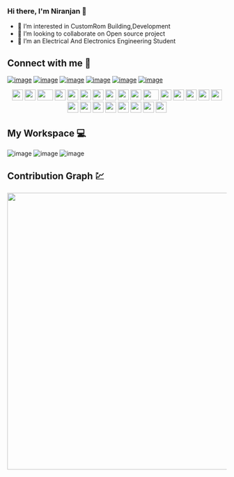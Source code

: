 ### Hi there, I'm Niranjan 👋

- 👀 I’m interested in CustomRom Building,Development
- 💞️ I’m looking to collaborate on Open source project
- 👯 I’m an Electrical And Electronics Engineering Student


## <b>Connect with me</b> 📱
<a href="https://t.me/mrfox2003">![image](https://img.shields.io/badge/Telegram-2CA5E0?style=for-the-badge&logo=telegram&logoColor=white)</a>
<a href="https://mail.google.com/mail/u/0/#inbox.com/channels/niranjankannan2003@gmail.com">![image](https://img.shields.io/badge/Gmail-D14836?style=for-the-badge&logo=gmail&logoColor=white)</a>
<a href="https://www.facebook.com/niranjan.baiju.33">![image](https://img.shields.io/badge/Facebook-1877F2?style=for-the-badge&logo=facebook&logoColor=white)</a>
<a href="https://gitlab.com/mrfox2003">![image](https://img.shields.io/badge/GitLab-330F63?style=for-the-badge&logo=gitlab&logoColor=white)</a>
<a href="https://twitter.com/mrfox2003">![image](https://img.shields.io/badge/Twitter-1DA1F2?style=for-the-badge&logo=twitter&logoColor=white)</a>
<a href="https://instagram.com/mrfox_2003">![image](https://img.shields.io/badge/Instagram-E4405F?style=for-the-badge&logo=instagram&logoColor=white)</a>

<div align="center">
    <img src="https://cultofthepartyparrot.com/parrots/hd/githubparrot.gif" width="25" height="25"/>
    <img src="https://cultofthepartyparrot.com/flags/hd/iranparrot.gif" width="25" height="25"/>
    <img src="https://cultofthepartyparrot.com/parrots/asyncparrot.gif" width="36" height="25"/>
    <img src="https://cultofthepartyparrot.com/parrots/exceptionallyfastparrot.gif" width="25" height="25"/>
    <img src="https://cultofthepartyparrot.com/parrots/hd/60fpsparrot.gif" width="25" height="25"/>
    <img src="https://cultofthepartyparrot.com/parrots/hd/jumpingparrot.gif" width="25" height="25"/>
    <img src="https://cultofthepartyparrot.com/parrots/hd/opensourceparrot.gif" width="25" height="25"/>
    <img src="https://cultofthepartyparrot.com/parrots/hd/dealwithitnowparrot.gif" width="25" height="25"/>
    <img src="https://cultofthepartyparrot.com/parrots/hd/hypnoparrotlight.gif" width="25" height="25"/>
    <img src="https://cultofthepartyparrot.com/parrots/databaseparrot.gif" width="25" height="25"/>
    <img src="https://cultofthepartyparrot.com/parrots/fixparrot.gif" width="36" height="25"/>
    <img src="https://cultofthepartyparrot.com/parrots/hd/laptop_parrot.gif" width="25" height="25"/>
    <img src="https://cultofthepartyparrot.com/parrots/hd/spinningparrot.gif" width="25" height="25"/>
    <img src="https://cultofthepartyparrot.com/parrots/hd/levitationparrot.gif" width="25" height="25"/>
    <img src="https://cultofthepartyparrot.com/parrots/hd/meldparrot.gif" width="25" height="25"/>
    <img src="https://cultofthepartyparrot.com/parrots/slomoparrot.gif" width="25" height="25"/>
    <img src="https://cultofthepartyparrot.com/parrots/hd/moonwalkingparrot.gif" width="25" height="25"/>
    <img src="https://cultofthepartyparrot.com/parrots/hd/stableparrot.gif" width="25" height="25"/>
    <img src="https://cultofthepartyparrot.com/parrots/hd/scienceparrot.gif" width="25" height="25"/>
    <img src="https://cultofthepartyparrot.com/parrots/hd/pirateparrot.gif" width="25" height="25"/>
    <img src="https://cultofthepartyparrot.com/parrots/hd/footballparrot.gif" width="25" height="25"/>
    <img src="https://cultofthepartyparrot.com/parrots/hd/illuminatiparrot.gif" width="25" height="25"/>
    <img src="https://cultofthepartyparrot.com/parrots/hd/hypnoparrotdark.gif" width="25" height="25"/>
    <img src="https://cultofthepartyparrot.com/parrots/hd/mustacheparrot.gif" width="25" height="25"/>
</div>

## <b> My Workspace </b>💻 
![image](https://img.shields.io/badge/Windows-0078D6?style=for-the-badge&logo=windows&logoColor=white)
![image](https://img.shields.io/badge/Ubuntu-E95420?style=for-the-badge&logo=ubuntu&logoColor=white)
![image](https://img.shields.io/badge/Kali_Linux-557C94?style=for-the-badge&logo=kali-linux&logoColor=white)
<br />


## <b>Contribution Graph 💹
<img src="https://activity-graph.herokuapp.com/graph?username=mrfox2003&theme=react-dark" width="635" /> 
